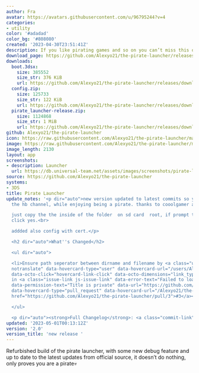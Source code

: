 ```yaml
---
author: Fra
avatar: https://avatars.githubusercontent.com/u/96795244?v=4
categories:
- utility
color: '#adadad'
color_bg: '#808080'
created: '2023-04-30T23:51:41Z'
description: If you like pirating games and so on you can’t miss this opportunity.💀❄️
download_page: https://github.com/Alexyo21/the-pirate-launcher/releases
downloads:
  boot.3dsx:
    size: 385552
    size_str: 376 KiB
    url: https://github.com/Alexyo21/the-pirate-launcher/releases/download/2.0/boot.3dsx
  config.zip:
    size: 125733
    size_str: 122 KiB
    url: https://github.com/Alexyo21/the-pirate-launcher/releases/download/2.0/config.zip
  pirate_launcher-release.zip:
    size: 1124868
    size_str: 1 MiB
    url: https://github.com/Alexyo21/the-pirate-launcher/releases/download/2.0/pirate_launcher-release.zip
github: Alexyo21/the-pirate-launcher
icon: https://raw.githubusercontent.com/Alexyo21/the-pirate-launcher/master/icon.png
image: https://raw.githubusercontent.com/Alexyo21/the-pirate-launcher/master/icon.png
image_length: 2130
layout: app
screenshots:
- description: Launcher
  url: https://db.universal-team.net/assets/images/screenshots/pirate-launcher/launcher.png
source: https://github.com/Alexyo21/the-pirate-launcher
systems:
- 3DS
title: Pirate Launcher
update_notes: '<p dir="auto">new version updated to latest commits so you can use
  the hb channel, while enjoying being a pirate. thanks to cooolgamer and devkitpro.<br>

  just copy the the inside of the folder  on sd card  root, if prompt to overwrite,
  click yes.<br>

  addded also config with cert.</p>

  <h2 dir="auto">What''s Changed</h2>

  <ul dir="auto">

  <li>Ensure path seperator between dirname and filename by <a class="user-mention
  notranslate" data-hovercard-type="user" data-hovercard-url="/users/Alexyo21/hovercard"
  data-octo-click="hovercard-link-click" data-octo-dimensions="link_type:self" href="https://github.com/Alexyo21">@Alexyo21</a>
  in <a class="issue-link js-issue-link" data-error-text="Failed to load title" data-id="1695132529"
  data-permission-text="Title is private" data-url="https://github.com/Alexyo21/the-pirate-launcher/issues/3"
  data-hovercard-type="pull_request" data-hovercard-url="/Alexyo21/the-pirate-launcher/pull/3/hovercard"
  href="https://github.com/Alexyo21/the-pirate-launcher/pull/3">#3</a></li>

  </ul>

  <p dir="auto"><strong>Full Changelog</strong>: <a class="commit-link" href="https://github.com/Alexyo21/the-pirate-launcher/compare/2023...2.0"><tt>2023...2.0</tt></a></p>'
updated: '2023-05-01T00:13:12Z'
version: '2.0'
version_title: 'new release '
---
```

Refurbished build of the pirate launcher, with some new debug feature and up to date to the latest updates from official source, it doesn’t do nothing, only proves you are a pirate💀